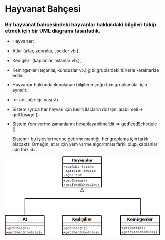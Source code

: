 # Hayvanat Bahçesi

### Bir hayvanat bahçesindeki hayvanlar hakkındaki bilgileri takip etmek için bir UML diagramı tasarladık.

- Hayvanlar:

- Atlar (atlar, zebralar, eşekler vb.),

- Kedigiller (kaplanlar, aslanlar vb.),

- Kemirgenler (sıçanlar, kunduzlar vb.) gibi gruplardaki türlerle karakterize edilir.

- Hayvanlar hakkında depolanan bilgilerin çoğu tüm gruplamalar için aynıdır.

- tür adı, ağırlığı, yaşı vb.

- Sistem ayrıca her hayvan için belirli ilaçların dozajını alabilmeli => getDosage ()

- Sistem Yem verme zamanlarını hesaplayabilmelidir => getFeedSchedule ()

  Sistemin bu işlevleri yerine getirme mantığı, her gruplama için farklı olacaktır. Örneğin, atlar için yem verme algoritması farklı olup, kaplanlar için farklıdır.

![UML Diagram](UML.png)